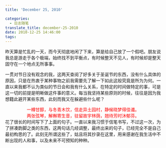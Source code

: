 ```yaml
---
title: 'December 25, 2010'

categories:
  - 日志随笔
translate_title: december-25-2010
date: 2010-12-25 14:46:00
tags:
---
```


昨天算是忙乱的一天，而今天彻底地闲了下来，算是给自己放了一个假吧。朋友说我总是游走于各个极端，始终找不到平衡点，有时候整天不见人，有时候却是整天固守在一个地点无所事事。

一贯对节日没有观念的我，这两天查阅了好多关于圣诞节的东西，没有什么具体的原因，只是在热衷于某种事物之前我需要先了解一下如此这般究竟是所为为何。一直以来我都不认为类似的节日会和我有什么关系，在特定的时间做特定的事，可是这一切的前提是明晰做这件事的意义。每当我坚持某些原则的时候，往往是因为我想籍此避开某些东西，此刻而我又在躲避些什么呢？

<center><font color='red'>一樽甘醇，与冬青木饮，信走异土园村，静候晓梦得佳谶。</font></center>
<center><font color='red'>两张弦琴，解槲寄生音，驻留故宇林荫，翘待芳时沐郁芬。</font></center>
花了很长的时间写下了上面的句子。一直以来我习惯于信笔书写，不过这一次，为了拼凑韵脚之类的东西，这两句话几经调整，最终出来的句子，已经完全不是自己最初构思的了。此刻无所谓这些了，姑且将其抄录在这里，用来感谢在我生活中不断出现的人和事，以及未来不可预知的种种。
